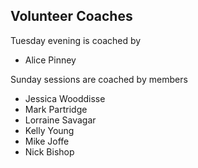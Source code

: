 Volunteer Coaches
---
Tuesday evening is coached by 

- Alice Pinney

Sunday sessions are coached by members

- Jessica Wooddisse
- Mark Partridge
- Lorraine Savagar
- Kelly Young
- Mike Joffe
- Nick Bishop
